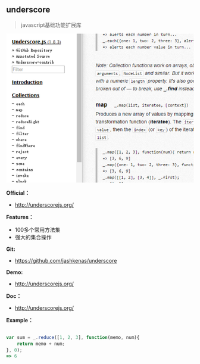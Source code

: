 ## underscore

> javascript基础功能扩展库

![](../images/underscore.png)

**Official：** 
- http://underscorejs.org/

**Features：**
- 100多个常用方法集
- 强大的集合操作

**Git:**
- https://github.com/jashkenas/underscore

**Demo:**
- http://underscorejs.org/

**Doc：**
- http://underscorejs.org/

**Example：**
```html

```

```javascript
var sum = _.reduce([1, 2, 3], function(memo, num){ 
	return memo + num; 
}, 0);
=> 6

```